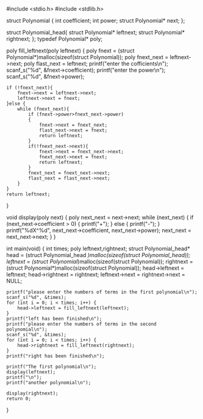 #include <stdio.h>
#include <stdlib.h>

struct Polynomial {
	int coefficient;
	int power;
	struct Polynomial* next;
};

struct Polynomial_head{
	struct Polynomial* leftnext;
	struct Polynomial* rightnext;
};
typedef Polynomial* poly;

poly fill_leftnext(poly leftnext) {
	poly fnext = (struct Polynomial*)malloc(sizeof(struct Polynomial));
	poly fnext_next = leftnext->next;
	poly flast_next = leftnext;
	printf("enter the cofficients\n");
	scanf_s("%d", &fnext->coefficient);
	printf("enter the power\n");
	scanf_s("%d", &fnext->power);

	if (!fnext_next){
		fnext->next = leftnext->next;
		leftnext->next = fnext;
	}else {
		while (fnext_next){
			if (fnext->power>fnext_next->power)
			{
				fnext->next = fnext_next;
				flast_next->next = fnext;
				return leftnext;
			}
			if(!fnext_next->next){
				fnext->next = fnext_next->next;
				fnext_next->next = fnext;
				return leftnext;
			}
			fnext_next = fnext_next->next;
			flast_next = flast_next->next;
		}
	}
	return leftnext;
}

void display(poly next) {
	poly next_next = next->next;
	while (next_next) {
		if (next_next->coefficient > 0) {
			printf("+");
		}
		else {
			printf("-");
		}
		printf("%dX^%d", next_next->coefficient, next_next->power);
		next_next = next_next->next;
	}
}

int main(void) {
	int times;
	poly leftnext,rightnext;
	struct Polynomial_head* head = (struct Polynomial_head *)malloc(sizeof(struct Polynomial_head));
	leftnext = (struct Polynomial*)malloc(sizeof(struct Polynomial));
	rightnext = (struct Polynomial*)malloc(sizeof(struct Polynomial));
	head->leftnext = leftnext;
	head->rightnext = rightnext;
	leftnext->next = rightnext->next = NULL;
	
	printf("please enter the numbers of terms in the first polynomial\n");
	scanf_s("%d", &times);
	for (int i = 0; i < times; i++) {
		head->leftnext = fill_leftnext(leftnext);
	}
	printf("left has been finished\n");
	printf("please enter the numbers of terms in the second polynomial\n");
	scanf_s("%d", &times);
	for (int i = 0; i < times; i++) {
		head->rightnext = fill_leftnext(rightnext);
	}
	printf("right has been finished\n");
	
	printf("The first polynomial\n");
	display(leftnext);
	printf("\n");
	printf("another polynomial\n");

	display(rightnext);
	return 0;
}
